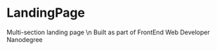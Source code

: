 # LandingPage
   Multi-section landing page \n
   Built as part of FrontEnd Web Developer Nanodegree
